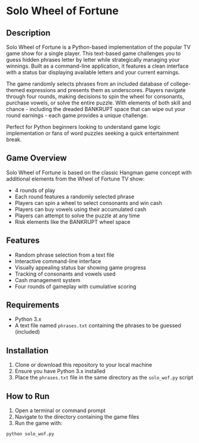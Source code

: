 # Solo Wheel of Fortune

## Description

Solo Wheel of Fortune is a Python-based implementation of the popular TV game show for a single player. This text-based game challenges you to guess hidden phrases letter by letter while strategically managing your winnings. Built as a command-line application, it features a clean interface with a status bar displaying available letters and your current earnings.

The game randomly selects phrases from an included database of college-themed expressions and presents them as underscores. Players navigate through four rounds, making decisions to spin the wheel for consonants, purchase vowels, or solve the entire puzzle. With elements of both skill and chance - including the dreaded BANKRUPT space that can wipe out your round earnings - each game provides a unique challenge.

Perfect for Python beginners looking to understand game logic implementation or fans of word puzzles seeking a quick entertainment break.

## Game Overview

Solo Wheel of Fortune is based on the classic Hangman game concept with additional elements from the Wheel of Fortune TV show:

- 4 rounds of play
- Each round features a randomly selected phrase
- Players can spin a wheel to select consonants and win cash
- Players can buy vowels using their accumulated cash
- Players can attempt to solve the puzzle at any time
- Risk elements like the BANKRUPT wheel space

## Features

- Random phrase selection from a text file
- Interactive command-line interface
- Visually appealing status bar showing game progress
- Tracking of consonants and vowels used
- Cash management system
- Four rounds of gameplay with cumulative scoring

## Requirements

- Python 3.x
- A text file named `phrases.txt` containing the phrases to be guessed (included)

## Installation

1. Clone or download this repository to your local machine
2. Ensure you have Python 3.x installed
3. Place the `phrases.txt` file in the same directory as the `solo_wof.py` script

## How to Run

1. Open a terminal or command prompt
2. Navigate to the directory containing the game files
3. Run the game with:

```bash
python solo_wof.py
